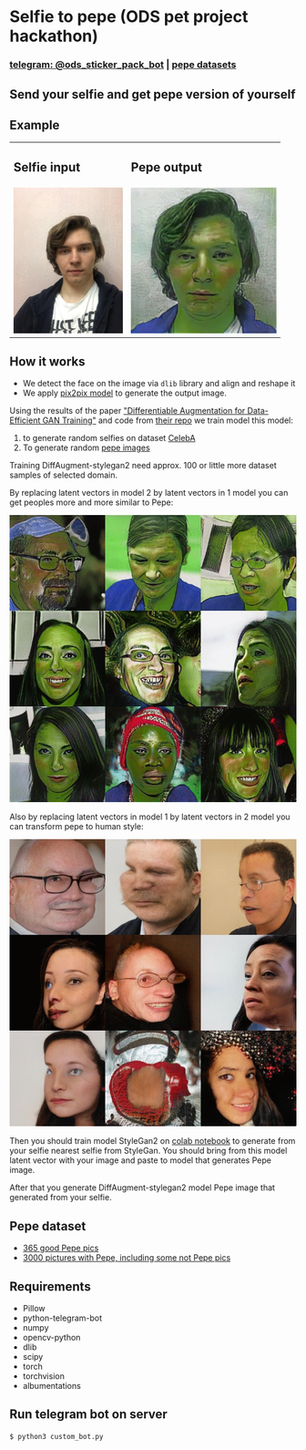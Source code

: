 # Selfie to pepe (ODS pet project hackathon)

### [telegram: @ods_sticker_pack_bot](https://t.me/ods_sticker_pack_bot) | [pepe datasets](https://drive.google.com/drive/folders/1A5lvBdknNP2qZ8ySwV7u-gbZA7graSsE?usp=sharing)

## Send your selfie and get pepe version of yourself

## Example

<div>
    <table>
        <tr>
            <td>
                <h2>Selfie input</h2>
            </td>
            <td>
                <h2>Pepe output</h2>
            </td>
        </tr>
        <tr>
            <td><img src="./images/man_selfie.jpg" width="auto" height="256"></td>
            <td><img src="./images/pepe_selfie.webp" width="256" height="256"></td>
        </tr>
    </table>    
</div>


## How it works
* We detect the face on the image via `dlib` library and align and reshape it
* We apply [pix2pix model](https://github.com/junyanz/pytorch-CycleGAN-and-pix2pix) to generate the output image.

Using the results of the paper
["Differentiable Augmentation for Data-Efficient GAN Training"](https://hanlab.mit.edu/projects/data-efficient-gans/)
and code from [their repo](https://github.com/mit-han-lab/data-efficient-gans) we train model this model:
 1. to generate random selfies on dataset [CelebA](http://mmlab.ie.cuhk.edu.hk/projects/CelebA.html)
 2. To generate random [pepe images](https://drive.google.com/file/d/1kihnhn8UaUE0VTw9unEZKKpRBgPCCH4w/view?usp=sharing)
 
 
Training DiffAugment-stylegan2 need approx. 100 or little more dataset samples of selected domain.
 
By replacing latent vectors in model 2 by latent vectors in 1 model you can get peoples
 more and more similar to Pepe:
 
 
![selfie_to_pepe](./images/selfie_to_pepe.gif)



Also by replacing latent vectors in model 1 by latent vectors in 2 model you can transform pepe to human style:
 
 
![pepe_to_selfie](./images/pepe_to_selfie.gif)


Then you should train model StyleGan2 on 
[colab notebook](https://colab.research.google.com/drive/1s2XPNMwf6HDhrJ1FMwlW1jl-eQ2-_tlk?usp=sharing) 
to generate from your selfie nearest selfie from StyleGan. You should bring from this model latent vector 
with your image and paste to model that generates Pepe image.

After that you generate DiffAugment-stylegan2 model Pepe image that generated from your selfie.



## Pepe dataset

 - [365 good Pepe pics](https://drive.google.com/file/d/1kihnhn8UaUE0VTw9unEZKKpRBgPCCH4w/view?usp=sharing)
 - [3000 pictures with Pepe, including some not Pepe pics](https://drive.google.com/file/d/1It0uWyf0lgqPMSSkUeXzkIPGd8JXKyJA/view?usp=sharing)

## Requirements
 - Pillow
 - python-telegram-bot
 - numpy
 - opencv-python
 - dlib
 - scipy
 - torch
 - torchvision
 - albumentations
 
 
 
## Run telegram bot on server 
 ```shell
 $ python3 custom_bot.py
```
